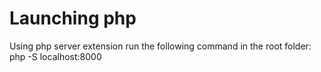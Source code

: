 # Launching php

Using php server extension run the following command in the root folder:
php -S localhost:8000